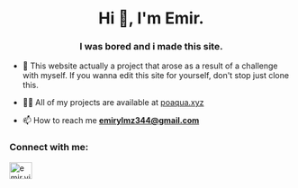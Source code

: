 <h1 align="center">Hi 👋, I'm Emir.</h1>
<h3 align="center">I was bored and i made this site.</h3>

- 📜 This website actually a project that arose as a result of a challenge with myself. If you wanna edit this site for yourself, don't stop just clone this.

- 👨‍💻 All of my projects are available at [poaqua.xyz](poaqua.xyz)

- 📫 How to reach me **emirylmz344@gmail.com**

<h3 align="left">Connect with me:</h3>
<p align="left">
<a href="https://instagram.com/emir.yilmaz28" target="blank"><img align="center" src="https://raw.githubusercontent.com/rahuldkjain/github-profile-readme-generator/master/src/images/icons/Social/instagram.svg" alt="emir.yilmaz28" height="30" width="40" /></a>
</p>
